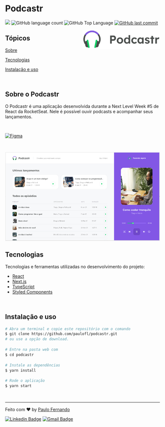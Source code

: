 # Podcastr

<p>
  <img src="https://img.shields.io/badge/made%20by-Paulo%20Fernando-6F48C9?style=flat-square">
  <img alt="GitHub language count" src="https://img.shields.io/github/languages/count/paulofl/podcastr?color=6F48C9&style=flat-square">
  <img alt="GitHub Top Language" src="https://img.shields.io/github/languages/top/paulofl/podcastr?color=6F48C9&style=flat-square">
  <a href="https://github.com/paulofl/podcastr/commits/master">
    <img alt="GitHub last commit" src="https://img.shields.io/github/last-commit/paulofl/podcastr?color=6F48C9&style=flat-square">
  </a>
</p>

<img align="right" src=".github/logo.svg" width="50%" alt="Podcastr">

## Tópicos 

[Sobre](#sobre)

[Tecnologias](#tecnologias)

[Instalação e uso](#instalação-e-uso)

<br>

## Sobre o Podcastr

O Podcastr é uma aplicação desenvolvida durante a Next Level Week #5 de React da RocketSeat.
Nele é possível ouvir podcasts e acompanhar seus lançamentos.

<br>

<p>
  <a href="https://www.figma.com/file/UwFEntsHpHYJlHNQAQr4gA/Podcastr/duplicate">
    <img alt="Figma" src="https://img.shields.io/badge/figma%20-%236F48C9.svg?&style=for-the-badge&logo=figma&logoColor=white"/>
  </a>
</p>

<br>

<p align="center">
  <img src=".github/cover.png" alt="Página inicial">
</p>

## Tecnologias

Tecnologias e ferramentas utilizadas no desenvolvimento do projeto:

- [React](https://reactjs.org/)
- [Next.js](https://nextjs.org/)
- [TypeScript](https://www.typescriptlang.org/)
- [Styled Components](https://styled-components.com/)

<br>

## Instalação e uso

```bash
# Abra um terminal e copie este repositório com o comando
$ git clone https://github.com/paulofl/podcastr.git
# ou use a opção de download.

# Entre na pasta web com 
$ cd podcastr

# Instale as dependências
$ yarn install

# Rode o aplicação
$ yarn start
```

<br>

---

Feito com :heart: by [Paulo Fernando](https://github.com/paulofl)

[![Linkedin Badge](https://img.shields.io/badge/-Paulo%20Fernando-6F48C9?style=flat-square&logo=Linkedin&logoColor=white&link=https://www.linkedin.com/in/rafaeldcmartins/)](https://www.linkedin.com/in/paulocornelio/) 
[![Gmail Badge](https://img.shields.io/badge/-paulofernandocornelio@gmail.com-6F48C9?style=flat-square&logo=Gmail&logoColor=white&link=mailto:paulofernandocornelio@gmail.com)](mailto:paulofernandocornelio@gmail.com)
